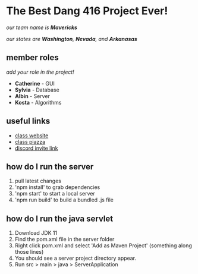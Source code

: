 # The Best Dang 416 Project Ever!

_our team name is **Mavericks**_

_our states are **Washington**, **Nevada**, and **Arkanasas**_


## member roles

*add your role in the project!*

* **Catherine** - GUI
* **Sylvia** - Database
* **Albin** - Server
* **Kosta** - Algorithms


## useful links

* [class website](https://www3.cs.stonybrook.edu/~cse416/Section01/)
* [class piazza](https://piazza.com/class/ksoyvdu5t8n5xp)
* [discord invite link](https://discord.gg/Y6EK8Ku6u9)


## how do I run the server

1. pull latest changes
2. 'npm install' to grab dependencies
3. 'npm start' to start a local server
4. 'npm run build' to build a bundled .js file

## how do I run the java servlet

1. Download JDK 11
2. Find the pom.xml file in the server folder
3. Right click pom.xml and select 'Add as Maven Project' (something along those lines)
4. You should see a server project directory appear. 
5. Run src > main > java > ServerApplication